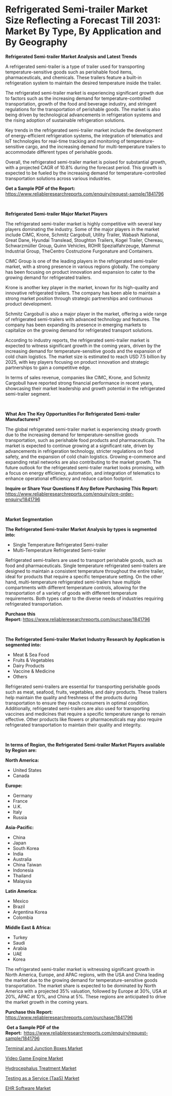 <p><h1>Refrigerated Semi-trailer Market Size Reflecting a Forecast Till 2031: Market By Type, By Application and By Geography</h1></p><p><strong>Refrigerated Semi-trailer Market Analysis and Latest Trends</strong></p>
<p><p>A refrigerated semi-trailer is a type of trailer used for transporting temperature-sensitive goods such as perishable food items, pharmaceuticals, and chemicals. These trailers feature a built-in refrigeration system to maintain the desired temperature inside the trailer.</p><p>The refrigerated semi-trailer market is experiencing significant growth due to factors such as the increasing demand for temperature-controlled transportation, growth of the food and beverage industry, and stringent regulations for the transportation of perishable goods. The market is also being driven by technological advancements in refrigeration systems and the rising adoption of sustainable refrigeration solutions.</p><p>Key trends in the refrigerated semi-trailer market include the development of energy-efficient refrigeration systems, the integration of telematics and IoT technologies for real-time tracking and monitoring of temperature-sensitive cargo, and the increasing demand for multi-temperature trailers to accommodate different types of perishable goods.</p><p>Overall, the refrigerated semi-trailer market is poised for substantial growth, with a projected CAGR of 10.8% during the forecast period. This growth is expected to be fueled by the increasing demand for temperature-controlled transportation solutions across various industries.</p></p>
<p><strong>Get a Sample PDF of the Report:&nbsp;</strong> <a href="https://www.reliableresearchreports.com/enquiry/request-sample/1841796">https://www.reliableresearchreports.com/enquiry/request-sample/1841796</a></p>
<p>&nbsp;</p>
<p><strong>Refrigerated Semi-trailer Major Market Players</strong></p>
<p><p>The refrigerated semi-trailer market is highly competitive with several key players dominating the industry. Some of the major players in the market include CIMC, Krone, Schmitz Cargobull, Utility Trailer, Wabash National, Great Dane, Hyundai Translead, Stoughton Trailers, Kogel Trailer, Chereau, Schwarzmüller Group, Quinn Vehicles, ROHR Spezialfahrzeuge, Mammut Industrial Group, TheCentro Costruzione Furgonature and Containers.</p><p>CIMC Group is one of the leading players in the refrigerated semi-trailer market, with a strong presence in various regions globally. The company has been focusing on product innovation and expansion to cater to the growing demand for refrigerated trailers.</p><p>Krone is another key player in the market, known for its high-quality and innovative refrigerated trailers. The company has been able to maintain a strong market position through strategic partnerships and continuous product development.</p><p>Schmitz Cargobull is also a major player in the market, offering a wide range of refrigerated semi-trailers with advanced technology and features. The company has been expanding its presence in emerging markets to capitalize on the growing demand for refrigerated transport solutions.</p><p>According to industry reports, the refrigerated semi-trailer market is expected to witness significant growth in the coming years, driven by the increasing demand for temperature-sensitive goods and the expansion of cold chain logistics. The market size is estimated to reach USD 7.5 billion by 2025, with key players focusing on product innovation and strategic partnerships to gain a competitive edge.</p><p>In terms of sales revenue, companies like CIMC, Krone, and Schmitz Cargobull have reported strong financial performance in recent years, showcasing their market leadership and growth potential in the refrigerated semi-trailer segment.</p></p>
<p>&nbsp;</p>
<p><strong>What Are The Key Opportunities For Refrigerated Semi-trailer Manufacturers?</strong></p>
<p><p>The global refrigerated semi-trailer market is experiencing steady growth due to the increasing demand for temperature-sensitive goods transportation, such as perishable food products and pharmaceuticals. The market is expected to continue growing at a significant rate, driven by advancements in refrigeration technology, stricter regulations on food safety, and the expansion of cold chain logistics. Growing e-commerce and expanding retail networks are also contributing to the market growth. The future outlook for the refrigerated semi-trailer market looks promising, with a focus on energy efficiency, automation, and integration of telematics to enhance operational efficiency and reduce carbon footprint.</p></p>
<p><strong>Inquire or Share Your Questions If Any Before Purchasing This Report:</strong> <a href="https://www.reliableresearchreports.com/enquiry/pre-order-enquiry/1841796">https://www.reliableresearchreports.com/enquiry/pre-order-enquiry/1841796</a></p>
<p>&nbsp;</p>
<p><strong>Market Segmentation</strong></p>
<p><strong>The Refrigerated Semi-trailer Market Analysis by types is segmented into:</strong></p>
<p><ul><li>Single Temperature Refrigerated Semi-trailer</li><li>Multi-Temperature Refrigerated Semi-trailer</li></ul></p>
<p><p>Refrigerated semi-trailers are used to transport perishable goods, such as food and pharmaceuticals. Single temperature refrigerated semi-trailers are designed to maintain a consistent temperature throughout the entire trailer, ideal for products that require a specific temperature setting. On the other hand, multi-temperature refrigerated semi-trailers have multiple compartments with different temperature controls, allowing for the transportation of a variety of goods with different temperature requirements. Both types cater to the diverse needs of industries requiring refrigerated transportation.</p></p>
<p><strong>Purchase this Report:&nbsp;</strong><a href="https://www.reliableresearchreports.com/purchase/1841796">https://www.reliableresearchreports.com/purchase/1841796</a></p>
<p>&nbsp;</p>
<p><strong>The Refrigerated Semi-trailer Market Industry Research by Application is segmented into:</strong></p>
<p><ul><li>Meat & Sea Food</li><li>Fruits & Vegetables</li><li>Dairy Products</li><li>Vaccine & Medicine</li><li>Others</li></ul></p>
<p><p>Refrigerated semi-trailers are essential for transporting perishable goods such as meat, seafood, fruits, vegetables, and dairy products. These trailers help maintain the quality and freshness of the products during transportation to ensure they reach consumers in optimal condition. Additionally, refrigerated semi-trailers are also used for transporting vaccines and medicines that require a specific temperature range to remain effective. Other products like flowers or pharmaceuticals may also require refrigerated transportation to maintain their quality and integrity.</p></p>
<p>&nbsp;</p>
<p><strong>In terms of Region, the Refrigerated Semi-trailer Market Players available by Region are:</strong></p>
<p>
    <p> <strong> North America: </strong>
        <ul>
            <li>United States</li>
            <li>Canada</li>
        </ul>
        </p> 
    <p> <strong> Europe: </strong>
        <ul>
            <li>Germany</li>
            <li>France</li>
            <li>U.K.</li>
            <li>Italy</li>
            <li>Russia</li>
        </ul>
        </p> 
    <p> <strong> Asia-Pacific: </strong>
        <ul>
            <li>China</li>
            <li>Japan</li>
            <li>South Korea</li>
            <li>India</li>
            <li>Australia</li>
            <li>China Taiwan</li>
            <li>Indonesia</li>
            <li>Thailand</li>
            <li>Malaysia</li>
        </ul>
        </p> 
    <p> <strong> Latin America: </strong>
        <ul>
            <li>Mexico</li>
            <li>Brazil</li>
            <li>Argentina Korea</li>
            <li>Colombia</li>
        </ul>
        </p> 
    <p> <strong> Middle East & Africa: </strong>
        <ul>
            <li>Turkey</li>
            <li>Saudi</li>
            <li>Arabia</li>
            <li>UAE</li>
            <li>Korea</li>
        </ul>
    </p>
    </p>
<p><p>The refrigerated semi-trailer market is witnessing significant growth in North America, Europe, and APAC regions, with the USA and China leading the market due to the growing demand for temperature-sensitive goods transportation. The market share is expected to be dominated by North America with a projected 35% valuation, followed by Europe at 30%, USA at 20%, APAC at 10%, and China at 5%. These regions are anticipated to drive the market growth in the coming years.</p></p>
<p><strong>Purchase this Report: </strong><a href="https://www.reliableresearchreports.com/purchase/1841796">https://www.reliableresearchreports.com/purchase/1841796</a></p>
<p>&nbsp;<strong>Get a Sample PDF of the Report:&nbsp;&nbsp;</strong><a href="https://www.reliableresearchreports.com/enquiry/request-sample/1841796">https://www.reliableresearchreports.com/enquiry/request-sample/1841796</a></p>
<p><strong></strong></p>
<p><p><a href="https://github.com/dimitrishawkinswaynenp91rgz/Market-Research-Report-List-1/blob/main/terminal-and-junction-boxes-market.md">Terminal and Junction Boxes Market</a></p><p><a href="https://medium.com/@karenglover656/video-game-engine-nbsp-market-focuses-on-market-share-size-and-projected-forecast-till-2031-ebae4c82ab69">Video Game Engine Market</a></p><p><a href="https://medium.com/@nyahreinger/hydrocephalus-treatment-market-analysis-and-sze-forecasted-for-period-from-2024-to-2031-b0a934e30fd6">Hydrocephalus Treatment Market</a></p><p><a href="https://github.com/changoleonlaverguenzanoexiste/Market-Research-Report-List-2/blob/main/testing-as-a-service-taas-market.md">Testing as a Service (TaaS) Market</a></p><p><a href="https://medium.com/@karenglover656/ehr-software-market-analysis-and-sze-forecasted-for-period-from-2024-to-2031-3b7ba0af646f">EHR Software Market</a></p></p>